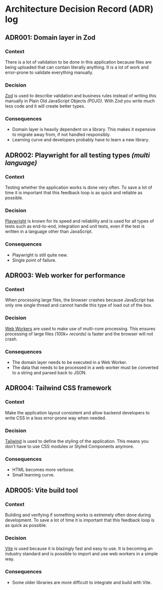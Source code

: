 # Architecture Decision Record (ADR) log

## ADR001: Domain layer in Zod

### Context

There is a lot of validation to be done in this application because files are being uploaded that can contain literally anything. It is a lot of work and error-prone to validate everything manually.

### Decision

[Zod](https://zod.dev) is used to describe validation and business rules instead of writing this manually in Plain Old JavaScript Objects _(POJO)_. With Zod you write much less code and it will create better types.

### Consequences

- Domain layer is heavily dependent on a library. This makes it expensive to migrate away from, if not handled responsibly.
- Learning curve and developers probably have to learn a new library.

## ADR002: Playwright for all testing types _(multi language)_

### Context

Testing whether the application works is done very often. To save a lot of time it is important that this feedback loop is as quick and reliable as possible.

### Decision

[Playwright](https://playwright.dev) is known for its speed and reliability and is used for all types of tests such as end-to-end, integration and unit tests, even if the test is written in a language other than JavaScript.

### Consequences

- Playwright is still quite new.
- Single point of failure.

## ADR003: Web worker for performance

### Context

When processing large files, the browser crashes because JavaScript has only one single thread and cannot handle this type of load out of the box.

### Decision

[Web Workers](https://developer.mozilla.org/en-US/docs/Web/API/Web_Workers_API/Using_web_workers) are used to make use of multi-core processing. This ensures processing of large files _(100k+ records)_ is faster and the browser will not crash.

### Consequences

- The domain layer needs to be executed in a Web Worker.
- The data that needs to be processed in a web worker must be converted to a string and parsed back to JSON.

## ADR004: Tailwind CSS framework

### Context

Make the application layout consistent and allow backend developers to write CSS in a less error-prone way when needed.

### Decision

[Tailwind](https://tailwindcss.com) is used to define the styling of the application. This means you don't have to use CSS modules or Styled Components anymore.

### Consequences

- HTML becomes more verbose.
- Small learning curve.

## ADR005: Vite build tool

### Context

Building and verifying if something works is extremely often done during development. To save a lot of time it is important that this feedback loop is as quick as possible.

### Decision

[Vite](https://vitejs.dev) is used because it is blazingly fast and easy to use. It is becoming an industry standard and is possible to import and use web workers in a simple way.

### Consequences

- Some older libraries are more difficult to integrate and build with Vite.
